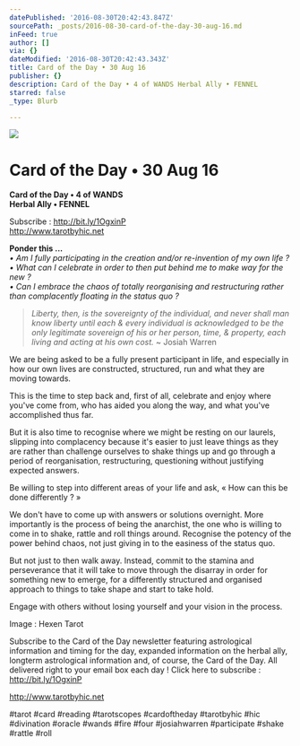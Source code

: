 ```yaml
---
datePublished: '2016-08-30T20:42:43.847Z'
sourcePath: _posts/2016-08-30-card-of-the-day-30-aug-16.md
inFeed: true
author: []
via: {}
dateModified: '2016-08-30T20:42:43.343Z'
title: Card of the Day • 30 Aug 16
publisher: {}
description: Card of the Day • 4 of WANDS Herbal Ally • FENNEL
starred: false
_type: Blurb

---
```

![](https://the-grid-user-content.s3-us-west-2.amazonaws.com/8defe4e5-43ce-4c77-abf1-0be2e2ec254b.jpg)

# Card of the Day • 30 Aug 16

**Card of the Day • 4 of WANDS**  
**Herbal Ally • FENNEL**

Subscribe : http://bit.ly/1OgxinP  
http://www.tarotbyhic.net

**Ponder this ...**  
_• Am I fully participating in the creation and/or re-invention of my own life ?_  
_• What can I celebrate in order to then put behind me to make way for the new ?_  
_• Can I embrace the chaos of totally reorganising and restructuring rather than complacently floating in the status quo ?_

> _Liberty, then, is the sovereignty of the individual, and never shall man know liberty until each & every individual is acknowledged to be the only legitimate sovereign of his or her person, time, & property, each living and acting at his own cost._ ~ Josiah Warren

We are being asked to be a fully present participant in life, and especially in how our own lives are constructed, structured, run and what they are moving towards.

This is the time to step back and, first of all, celebrate and enjoy where you've come from, who has aided you along the way, and what you've accomplished thus far.

But it is also time to recognise where we might be resting on our laurels, slipping into complacency because it's easier to just leave things as they are rather than challenge ourselves to shake things up and go through a period of reorganisation, restructuring, questioning without justifying expected answers.

Be willing to step into different areas of your life and ask, « How can this be done differently ? »

We don't have to come up with answers or solutions overnight. More importantly is the process of being the anarchist, the one who is willing to come in to shake, rattle and roll things around. Recognise the potency of the power behind chaos, not just giving in to the easiness of the status quo.

But not just to then walk away. Instead, commit to the stamina and perseverance that it will take to move through the disarray in order for something new to emerge, for a differently structured and organised approach to things to take shape and start to take hold.

Engage with others without losing yourself and your vision in the process.

Image : Hexen Tarot

Subscribe to the Card of the Day newsletter featuring astrological information and timing for the day, expanded information on the herbal ally, longterm astrological information and, of course, the Card of the Day. All delivered right to your email box each day ! Click here to subscribe : http://bit.ly/1OgxinP

http://www.tarotbyhic.net

\#tarot \#card \#reading \#tarotscopes \#cardoftheday \#tarotbyhic \#hic \#divination \#oracle \#wands \#fire \#four \#josiahwarren \#participate \#shake \#rattle \#roll